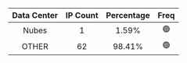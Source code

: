 | Data Center | IP Count | Percentage | Freq |
|:------------:|:--------:|:-----------:|:-----:|
| Nubes | 1 | 1.59% | 🟢 |
| OTHER | 62 | 98.41% | 🟢 |